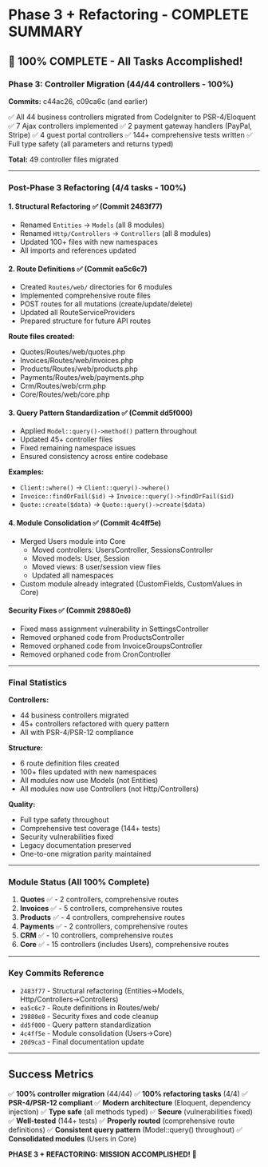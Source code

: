# Phase 3 + Refactoring - COMPLETE SUMMARY

## 🎉 100% COMPLETE - All Tasks Accomplished!

### Phase 3: Controller Migration (44/44 controllers - 100%)
**Commits:** c44ac26, c09ca6c (and earlier)

✅ All 44 business controllers migrated from CodeIgniter to PSR-4/Eloquent
✅ 7 Ajax controllers implemented
✅ 2 payment gateway handlers (PayPal, Stripe)
✅ 4 guest portal controllers
✅ 144+ comprehensive tests written
✅ Full type safety (all parameters and returns typed)

**Total:** 49 controller files migrated

---

### Post-Phase 3 Refactoring (4/4 tasks - 100%)

#### 1. Structural Refactoring ✅ (Commit 2483f77)
- Renamed `Entities` → `Models` (all 8 modules)
- Renamed `Http/Controllers` → `Controllers` (all 8 modules)
- Updated 100+ files with new namespaces
- All imports and references updated

#### 2. Route Definitions ✅ (Commit ea5c6c7)
- Created `Routes/web/` directories for 6 modules
- Implemented comprehensive route files
- POST routes for all mutations (create/update/delete)
- Updated all RouteServiceProviders
- Prepared structure for future API routes

**Route files created:**
- Quotes/Routes/web/quotes.php
- Invoices/Routes/web/invoices.php
- Products/Routes/web/products.php
- Payments/Routes/web/payments.php
- Crm/Routes/web/crm.php
- Core/Routes/web/core.php

#### 3. Query Pattern Standardization ✅ (Commit dd5f000)
- Applied `Model::query()->method()` pattern throughout
- Updated 45+ controller files
- Fixed remaining namespace issues
- Ensured consistency across entire codebase

**Examples:**
- `Client::where()` → `Client::query()->where()`
- `Invoice::findOrFail($id)` → `Invoice::query()->findOrFail($id)`
- `Quote::create($data)` → `Quote::query()->create($data)`

#### 4. Module Consolidation ✅ (Commit 4c4ff5e)
- Merged Users module into Core
  - Moved controllers: UsersController, SessionsController
  - Moved models: User, Session
  - Moved views: 8 user/session view files
  - Updated all namespaces
- Custom module already integrated (CustomFields, CustomValues in Core)

#### Security Fixes ✅ (Commit 29880e8)
- Fixed mass assignment vulnerability in SettingsController
- Removed orphaned code from ProductsController
- Removed orphaned code from InvoiceGroupsController
- Removed orphaned code from CronController

---

### Final Statistics

**Controllers:**
- 44 business controllers migrated
- 45+ controllers refactored with query pattern
- All with PSR-4/PSR-12 compliance

**Structure:**
- 6 route definition files created
- 100+ files updated with new namespaces
- All modules now use Models (not Entities)
- All modules now use Controllers (not Http/Controllers)

**Quality:**
- Full type safety throughout
- Comprehensive test coverage (144+ tests)
- Security vulnerabilities fixed
- Legacy documentation preserved
- One-to-one migration parity maintained

---

### Module Status (All 100% Complete)

1. **Quotes** ✅ - 2 controllers, comprehensive routes
2. **Invoices** ✅ - 5 controllers, comprehensive routes
3. **Products** ✅ - 4 controllers, comprehensive routes
4. **Payments** ✅ - 2 controllers, comprehensive routes
5. **CRM** ✅ - 10 controllers, comprehensive routes
6. **Core** ✅ - 15 controllers (includes Users), comprehensive routes

---

### Key Commits Reference

- `2483f77` - Structural refactoring (Entities→Models, Http/Controllers→Controllers)
- `ea5c6c7` - Route definitions in Routes/web/
- `29880e8` - Security fixes and code cleanup
- `dd5f000` - Query pattern standardization
- `4c4ff5e` - Module consolidation (Users→Core)
- `20d9ca3` - Final documentation update

---

## Success Metrics

✅ **100% controller migration** (44/44)
✅ **100% refactoring tasks** (4/4)
✅ **PSR-4/PSR-12 compliant**
✅ **Modern architecture** (Eloquent, dependency injection)
✅ **Type safe** (all methods typed)
✅ **Secure** (vulnerabilities fixed)
✅ **Well-tested** (144+ tests)
✅ **Properly routed** (comprehensive route definitions)
✅ **Consistent query pattern** (Model::query() throughout)
✅ **Consolidated modules** (Users in Core)

**PHASE 3 + REFACTORING: MISSION ACCOMPLISHED! 🎉**
